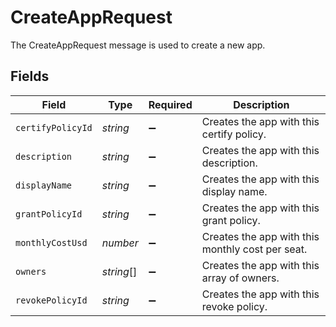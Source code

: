 # CreateAppRequest

The CreateAppRequest message is used to create a new app.


## Fields

| Field                                            | Type                                             | Required                                         | Description                                      |
| ------------------------------------------------ | ------------------------------------------------ | ------------------------------------------------ | ------------------------------------------------ |
| `certifyPolicyId`                                | *string*                                         | :heavy_minus_sign:                               | Creates the app with this certify policy.        |
| `description`                                    | *string*                                         | :heavy_minus_sign:                               | Creates the app with this description.           |
| `displayName`                                    | *string*                                         | :heavy_minus_sign:                               | Creates the app with this display name.          |
| `grantPolicyId`                                  | *string*                                         | :heavy_minus_sign:                               | Creates the app with this grant policy.          |
| `monthlyCostUsd`                                 | *number*                                         | :heavy_minus_sign:                               | Creates the app with this monthly cost per seat. |
| `owners`                                         | *string*[]                                       | :heavy_minus_sign:                               | Creates the app with this array of owners.       |
| `revokePolicyId`                                 | *string*                                         | :heavy_minus_sign:                               | Creates the app with this revoke policy.         |